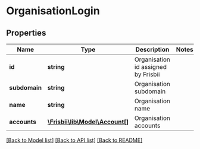 # OrganisationLogin

## Properties
Name | Type | Description | Notes
------------ | ------------- | ------------- | -------------
**id** | **string** | Organisation id assigned by Frisbii | 
**subdomain** | **string** | Organisation subdomain | 
**name** | **string** | Organisation name | 
**accounts** | [**\Frisbii\lib\Model\Account[]**](Account.md) | Organisation accounts | 

[[Back to Model list]](../../README.md#documentation-for-models) [[Back to API list]](../../README.md#documentation-for-api-endpoints) [[Back to README]](../../README.md)

